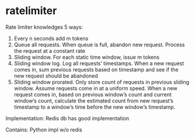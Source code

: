 # ratelimiter
Rate limiter knowledges
5 ways:
1. Every n seconds add m tokens
2. Queue all requests. When queue is full, abandon new request. Process the request at a constant rate
3. Sliding window. For each static time window, issue m tokens
4. Sliding window log. Log all requests’ timestamps. When a new request comes in, sum previous requests based on timestamp and see if the new request should be abandoned
5. Sliding window prorated. Only store count of requests in previous sliding window. Assume requests come in at a uniform speed. When a new request comes in, based on previous window’s count and current window’s count, calculate the estimated count from new request’s timestamp to a window’s time before the new window’s timestamp.

Implementation:
Redis db has good implementation

Contains:
Python impl w/o redis